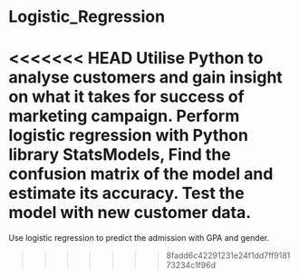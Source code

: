 # Logistic_Regression
<<<<<<< HEAD
Utilise Python to analyse customers and gain insight on what it takes for success of  marketing campaign.
Perform logistic regression with Python library StatsModels, 
Find the confusion matrix of the model and estimate its accuracy.
Test the model with new customer data.
=======
Use logistic regression to predict the admission with GPA and gender.
>>>>>>> 8fadd6c42291231e24f1dd7ff918173234c1f96d
